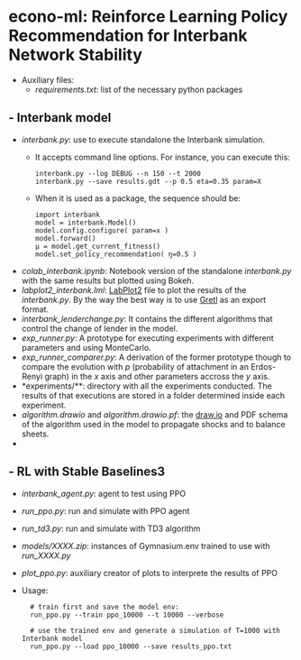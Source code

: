 # econo-ml: Reinforce Learning Policy Recommendation for Interbank Network Stability

- Auxiliary files:
  - *requirements.txt*: list of the necessary python packages


## - Interbank model

  - *interbank.py*: use to execute standalone the Interbank simulation.
    - It accepts command line options. For instance, you can execute this:
    
          interbank.py --log DEBUG --n 150 --t 2000
          interbank.py --save results.gdt --p 0.5 eta=0.35 param=X     
    - When it is used as a package, the sequence should be:

          import interbank
          model = interbank.Model()
          model.config.configure( param=x )
          model.forward()
          μ = model.get_current_fitness()
          model.set_policy_recommendation( ŋ=0.5 )


  - *colab_interbank.ipynb*: Notebook version of the standalone *interbank.py* with the same results but plotted using Bokeh.
  - *labplot2_interbank.lml*: [LabPlot2](https://labplot.org/) file to plot the results of the *interbank.py*. By the way the best way is to use [Gretl](https://gretl.sourceforge.net/) as an export format.
  - *interbank_lenderchange.py*: It contains the different algorithms that control the change of lender in the model.
  - *exp_runner.py*: A prototype for executing experiments with different parameters and using MonteCarlo.
  - *exp_runner_comparer.py*: A derivation of the former prototype though to compare the evolution with *p* (probability of attachment in an Erdos-Renyi graph) in the *x* axis and other parameters accross the *y* axis.
  - *experiments/**: directory with all the experiments conducted. The results of that executions are stored in a folder determined inside each experiment.
  - *algorithm.drawio* and *algorithm.drawio.pf*: the [draw.io](https://www.drawio.com/) and PDF schema of the algorithm used in the model to propagate shocks and to balance sheets.
  - 


## - RL with Stable Baselines3
  - *interbank_agent.py*: agent to test using PPO
  - *run_ppo.py*: run and simulate with PPO agent
  - *run_td3.py*: run and simulate with TD3 algorithm 
  - *models/XXXX.zip*: instances of Gymnasium.env trained to use with *run_XXXX.py*
  - *plot_ppo.py*: auxiliary creator of plots to interprete the results of PPO
  - Usage:

          # train first and save the model env:
          run_ppo.py --train ppo_10000 --t 10000 --verbose

          # use the trained env and generate a simulation of T=1000 with Interbank model
          run_ppo.py --load ppo_10000 --save results_ppo.txt


